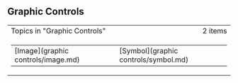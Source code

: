 ## Graphic Controls

<table cellpadding="0" cellspacing="0" width="100%" class="cdclvSuggestTable">

<tbody>

<tr>

<td width="100%" class="cdclvSuggestTitle">Topics in "Graphic Controls"</td>

<td class="cdclvSuggestTitle"><nobr>2 items</nobr></td>

</tr>

<tr>

<td class="cdclvCategoryCont" colspan="2">

<table cellpadding="0" cellspacing="0" width="100%">

<tbody>

<tr>

<td valign="top" class="cdclvCategoryCol1">[Image](graphic controls/image.md)</td>

<td valign="top" class="cdclvCategoryCol2">[Symbol](graphic controls/symbol.md)</td>

</tr>

</tbody>

</table>

</td>

</tr>

</tbody>

</table>